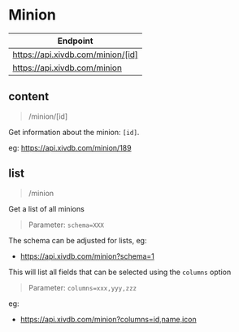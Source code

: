 # Minion

|Endpoint|
|---|
|https://api.xivdb.com/minion/[id]|
|https://api.xivdb.com/minion|

## content

> /minion/[id]

Get information about the minion: `[id]`.

eg: https://api.xivdb.com/minion/189

## list

> /minion

Get a list of all minions

> Parameter: `schema=XXX`

The schema can be adjusted for lists, eg:

- https://api.xivdb.com/minion?schema=1

This will list all fields that can be selected using the `columns` option

> Parameter: `columns=xxx,yyy,zzz`

eg: 

- https://api.xivdb.com/minion?columns=id,name,icon

